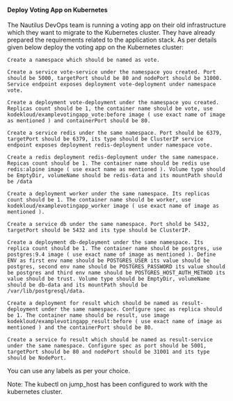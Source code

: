 #### Deploy Voting App on Kubernetes

The Nautilus DevOps team is running a voting app on their old infrastructure which they want to migrate to the Kubernetes cluster. They have already prepared the requirements related to the application stack. As per details given below deploy the voting app on the Kubernetes cluster:

    Create a namespace which should be named as vote.

    Create a service vote-service under the namespace you created. Port should be 5000, targetPort should be 80 and nodePort should be 31000. Service endpoint exposes deployment vote-deployment under namespace vote.

    Create a deployment vote-deployment under the namespace you created. Replicas count should be 1, the container name should be vote, use kodekloud/examplevotingapp_vote:before image ( use exact name of image as mentioned ) and containerPort should be 80.

    Create a service redis under the same namespace. Port should be 6379, targetPort should be 6379, its type should be ClusterIP service endpoint exposes deployment redis-deployment under namespace vote.

    Create a redis deployment redis-deployment under the same namespace. Repicas count should be 1. The container name should be redis use redis:alpine image ( use exact name as mentioned ). Volume type should be EmptyDir, volumeName should be redis-data and its mountPath should be /data

    Create a deployment worker under the same namespace. Its replicas count should be 1. The container name should be worker, use kodekloud/examplevotingapp_worker image ( use exact name of image as mentioned ).

    Create a service db under the same namespace. Port shold be 5432, targetPort should be 5432 and its type should be ClusterIP.

    Create a deployment db-deployment under the same namespace. Its replica count should be 1. The container name should be postgres, use postgres:9.4 image ( use exact name of image as mentioned ). Define ENV as first env name should be POSTGRES_USER its value should be postgres, second env name should be POSTGRES_PASSWORD its value should be postgres and third env name should be POSTGRES_HOST_AUTH_METHOD its value should be trust. Volume type should be EmptyDir, volumeName should be db-data and its mountPath should be /var/lib/postgresql/data.

    Create a deployment for result which should be named as result-deployment under the same namespace. Configure spec as replica should be 1. The container name should be result, use image kodekloud/examplevotingapp_result:before ( use exact name of image as mentioned ) and the containerPort should be 80.

    Create a service fo result which should be named as result-service under the same namespace. Configure spec as port should be 5001, targetPort should be 80 and nodePort should be 31001 and its type should be NodePort.

You can use any labels as per your choice.

Note: The kubectl on jump_host has been configured to work with the kubernetes cluster.
